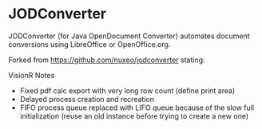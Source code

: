 JODConverter
============

JODConverter (for Java OpenDocument Converter) automates document conversions using LibreOffice or OpenOffice.org.

Forked from https://github.com/nuxeo/jodconverter stating:

VisionR Notes

 - Fixed pdf calc export with very long row count (define print area)
 - Delayed process creation and recreation
 - FIFO process queue replaced with LIFO queue because of the slow full initialization (reuse an old instance before trying to create a new one)
 
